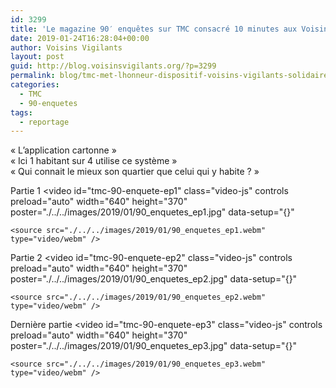 ```yaml
---
id: 3299
title: 'Le magazine 90′ enquêtes sur TMC consacré 10 minutes aux Voisins Vigilants et Solidaires'
date: 2019-01-24T16:28:04+00:00
author: Voisins Vigilants
layout: post
guid: http://blog.voisinsvigilants.org/?p=3299
permalink: blog/tmc-met-lhonneur-dispositif-voisins-vigilants-solidaires-lapplication-cartonne/
categories:
  - TMC
  - 90-enquetes
tags:
  - reportage
---
```

« L’application cartonne »  
« Ici 1 habitant sur 4 utilise ce système »  
« Qui connait le mieux son quartier que celui qui y habite ? »  

Partie 1 
<video
    id="tmc-90-enquete-ep1"
    class="video-js"
    controls
    preload="auto"
    width="640"
    height="370"
    poster="./../../images/2019/01/90_enquetes_ep1.jpg"
    data-setup="{}"
  >
    <source src="./../../images/2019/01/90_enquetes_ep1.webm" type="video/webm" />    
  </video>

Partie 2 
<video
    id="tmc-90-enquete-ep2"
    class="video-js"
    controls
    preload="auto"
    width="640"
    height="370"
    poster="./../../images/2019/01/90_enquetes_ep2.jpg"
    data-setup="{}"
  >
    <source src="./../../images/2019/01/90_enquetes_ep2.webm" type="video/webm" />    
  </video> 

Dernière partie
<video
    id="tmc-90-enquete-ep3"
    class="video-js"
    controls
    preload="auto"
    width="640"
    height="370"
    poster="./../../images/2019/01/90_enquetes_ep3.jpg"
    data-setup="{}"
  >
    <source src="./../../images/2019/01/90_enquetes_ep3.webm" type="video/webm" />    
  </video> 